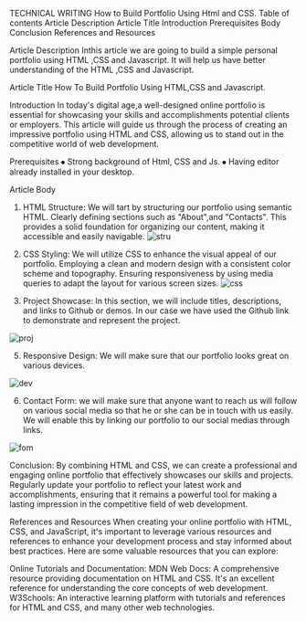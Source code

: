 
TECHNICAL WRITING
How to Build  Portfolio Using Html and CSS.
Table of contents
Article Description
Article Title
Introduction
Prerequisites
Body
Conclusion
References and Resources


Article Description
Inthis article we are going to build a simple personal portfolio using HTML ,CSS and Javascript. It will help us have better understanding of the HTML ,CSS and Javascript.

Article Title
How To Build Portfolio Using HTML,CSS and Javascript.

Introduction
In today's digital age,a well-designed online portfolio is essential for showcasing your skills and accomplishments potential clients or employers. This article will guide us through the process of creating an impressive portfolio using HTML and CSS, allowing us to stand out in the competitive world of web development.

Prerequisites
⦁	Strong background of Html, CSS and Js.
⦁	Having editor already installed in your desktop.

Article Body
1. HTML Structure:
We will tart by structuring our portfolio using semantic HTML. Clearly defining sections such as "About",and "Contacts". This provides a solid foundation for organizing our content, making it accessible and easily navigable.
![stru](https://github.com/mkwasi5930/My_Portfolio/assets/101582822/d920c7e3-ae28-41b4-a5d5-635f9c6b6927)

 


3. CSS Styling:
We will utilize CSS to enhance the visual appeal of our portfolio. Employing a clean and modern design with a consistent color scheme and topography. Ensuring responsiveness by using media queries to adapt the layout for various screen sizes.
![css](https://github.com/mkwasi5930/My_Portfolio/assets/101582822/47b30021-31f1-413d-a9f2-1465326968a8)


4. Project Showcase:
In this section, we will include titles, descriptions, and links to Github or demos. In our case we have used the Github link to demonstrate and represent the project.
 

![proj](https://github.com/mkwasi5930/My_Portfolio/assets/101582822/176251e1-7ded-4293-8307-f159b4f8bf2e) 


5. Responsive Design:
We will make sure that our portfolio looks great on various devices. 
 
![dev](https://github.com/mkwasi5930/My_Portfolio/assets/101582822/4a2b5072-d5d3-40e9-bf21-63243ddbe8c7)


6. Contact Form:
we will make sure that anyone want to reach us will follow on various social media so that he or she can be in touch with us easily. We will enable this by linking our portfolio to our social medias through links.
 
![fom](https://github.com/mkwasi5930/My_Portfolio/assets/101582822/e0ab85b0-de19-4eaf-8bbf-3a89f86561d5)


Conclusion:
By combining HTML and CSS, we can create a professional and engaging online portfolio that effectively showcases our skills and projects. Regularly update your portfolio to reflect your latest work and accomplishments, ensuring that it remains a powerful tool for  making a lasting impression in the competitive field of web development.

References and Resources
When creating your online portfolio with HTML, CSS, and JavaScript, it's important to leverage various resources and references to enhance your development process and stay informed about best practices. Here are some valuable resources that you can explore:

Online Tutorials and Documentation:
MDN Web Docs: A comprehensive resource providing documentation on HTML and CSS. It's an excellent reference for understanding the core concepts of web development.
W3Schools: An interactive learning platform with tutorials and references for HTML and CSS, and many other web technologies.
